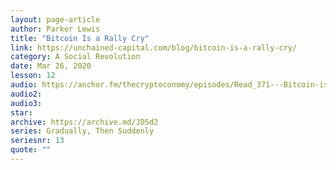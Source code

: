 ```yaml
---
layout: page-article
author: Parker Lewis
title: "Bitcoin Is a Rally Cry"
link: https://unchained-capital.com/blog/bitcoin-is-a-rally-cry/
category: A Social Revolution
date: Mar 26, 2020
lesson: 12
audio: https://anchor.fm/thecryptoconomy/episodes/Read_371---Bitcoin-is-a-Rally-Cry-Parker-Lewis-ec1io2/a-a1poq6j
audio2: 
audio3: 
star: 
archive: https://archive.md/JD5d2
series: Gradually, Then Suddenly
seriesnr: 13
quote: ""
---
```

